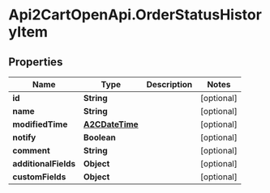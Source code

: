 # Api2CartOpenApi.OrderStatusHistoryItem

## Properties

Name | Type | Description | Notes
------------ | ------------- | ------------- | -------------
**id** | **String** |  | [optional] 
**name** | **String** |  | [optional] 
**modifiedTime** | [**A2CDateTime**](A2CDateTime.md) |  | [optional] 
**notify** | **Boolean** |  | [optional] 
**comment** | **String** |  | [optional] 
**additionalFields** | **Object** |  | [optional] 
**customFields** | **Object** |  | [optional] 


